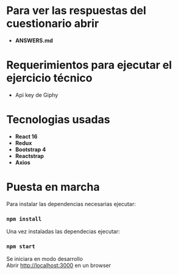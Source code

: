# Para ver las respuestas del cuestionario abrir
- __ANSWERS.md__


# Requerimientos para ejecutar el ejercicio técnico
- Api key de Giphy

# Tecnologias usadas
- __React 16__
- __Redux__
- __Bootstrap 4__
- __Reactstrap__ 
- __Axios__

# Puesta en marcha

Para instalar las dependencias necesarias ejecutar:
### `npm install`

Una vez instaladas las dependecias ejecutar:
### `npm start`

Se iniciara en modo desarrollo <br>
Abrir [http://localhost:3000](http://localhost:3000) en un browser
